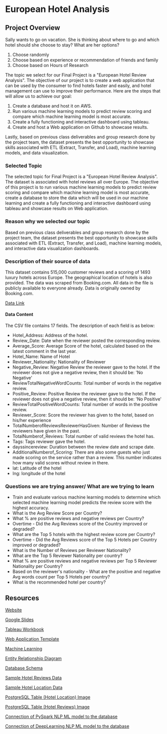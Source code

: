 # European Hotel Analysis

## Project Overview
Sally wants to go on vacation. She is thinking about where to go and which hotel should she choose to stay? What are her options? 
1. Choose randomly 
2. Choose based on experience or recommendation of friends and family 
3. Choose based on Hours of Research

The topic we select for our Final Project is a "European Hotel Review Analysis". The objective of our project is to create a web application that can be used by the consumer to find hotels faster and easily, and hotel management can use to improve their performance. Here are the steps that will allow us to achieve our goal: 
1. Create a database and host it on AWS.
2. Run various machine learning models to predict review scoring and compare which machine learning model is most accurate.
3. Create a fully functioning and interactive dashboard using tableau.
4. Create and host a Web application on Github to showcase results. 

Lastly, based on previous class deliverables and group research done by the project team, the dataset presents the best opportunity to showcase skills associated with ETL (Extract, Transfer, and Load), machine learning models, and data visualization.

### Selected Topic
The selected topic for Final Project is a "European Hotel Review Analysis". The dataset is associated with hotel reviews all over Europe. The objective of this project is to run various machine learning models to predict review scoring and compare which machine learning model is most accurate, create a database to store the data which will be used in our machine learning and create a fully functioning and interactive dashboard using tableau and showcase results on Web application.

### Reason why we selected our topic
Based on previous class deliverables and group research done by the project team, the dataset presents the best opportunity to showcase skills associated with ETL (Extract, Transfer, and Load), machine learning models, and interactive data visualization dashboards.

### Description of their source of data
This dataset contains 515,000 customer reviews and a scoring of 1493 luxury hotels across Europe. The geographical location of hotels is also provided. The data was scraped from Booking.com. All data in the file is publicly available to everyone already. Data is originally owned by Booking.com. 

[Data Link ](https://www.kaggle.com/jiashenliu/515k-hotel-reviews-data-in-europe)

#### Data Content
The CSV file contains 17 fields. The description of each field is as below:
- Hotel_Address: Address of the hotel.
- Review_Date: Date when the reviewer posted the corresponding review.
- Average_Score: Average Score of the hotel, calculated based on the latest comment in the last year.
- Hotel_Name: Name of Hotel
- Reviewer_Nationality: Nationality of Reviewer
- Negative_Review: Negative Review the reviewer gave to the hotel. If the reviewer does not give a negative review, then it should be: 'No Negative'
- ReviewTotalNegativeWordCounts: Total number of words in the negative review.
- Positive_Review: Positive Review the reviewer gave to the hotel. If the reviewer does not give a negative review, then it should be: 'No Positive'
- ReviewTotalPositiveWordCounts: Total number of words in the positive review.
- Reviewer_Score: Score the reviewer has given to the hotel, based on his/her experience
- TotalNumberofReviewsReviewerHasGiven: Number of Reviews the reviewers have given in the past.
- TotalNumberof_Reviews: Total number of valid reviews the hotel has.
- Tags: Tags reviewer gave the hotel.
- dayssincereview: Duration between the review date and scrape date.
- AdditionalNumberof_Scoring: There are also some guests who just made scoring on the service rather than a review. This number indicates how many valid scores without review in there.
- lat: Latitude of the hotel
- lng: longitude of the hotel

### Questions we are trying answer/ What are we trying to learn

- Train and evaluate various machine learning models to determine which selected machine learning model predicts the review score with the highest accuracy.
- What is the Avg Review Score per Country?
- What % are positive reviews and negative reviews per Country?
- Overtime - Did the Avg Reviews score of the Country improved or degraded?  
- What are the Top 5 hotels with the highest review score per Country?
- Overtime - Did the Avg Reviews score of the Top 5 Hotels per Country improved or degraded?
- What is the Number of Reviews per Reviewer Nationality?
- What are the Top 5 Reviewer Nationality per country?
- What % are positive reviews and negative reviews per Top 5 Reviewer Nationality per Country?
- Based on the reviewer's nationality - What are the positive and negative Avg words count per Top 5 Hotels per country?
- What is the recommended hotel per country?


## Resources 
[Website](https://jagpreetbath.github.io/European_Hotel_Analysis/index.html)

[Google Slides](https://docs.google.com/presentation/d/18UyDqehfuOY-jSQNCMsIw5Z9MuEUVRClHHr3JhimY5A/edit?usp=sharing)

[Tableau Workbook](https://public.tableau.com/profile/jagpreet.bath#!/vizhome/European_Hotel_Analysis/Country)

[Web Application Template](https://www.creative-tim.com/new-issue/black-dashboard)

[Machine Learning](https://github.com/JagpreetBath/European_Hotel_Analysis/tree/main/MachineLearning)

[Entity Relationship Diagram](https://github.com/JagpreetBath/European_Hotel_Analysis/blob/main/DataBase/PostgresSQL/ERD_Schemas/DB_ERD.png)

[Database Schema](https://github.com/JagpreetBath/European_Hotel_Analysis/blob/main/DataBase/PostgresSQL/ERD_Schemas/DB_Schema.sql)

[Sample Hotel Reviews Data ](https://github.com/JagpreetBath/European_Hotel_Analysis/blob/main/DataFiles/TransformedData/tables/sample_of_hotel_reviews.zip)

[Sample Hotel Location Data ](https://github.com/JagpreetBath/European_Hotel_Analysis/blob/main/DataFiles/TransformedData/tables/sample_of_hotel_location.zip)

[PostgreSQL Table (Hotel Location) Image](https://github.com/JagpreetBath/European_Hotel_Analysis/blob/main/DataBase/PostgresSQL/Sample_hotel_location.png)

[PostgreSQL Table (Hotel Reviews) Image](https://github.com/JagpreetBath/European_Hotel_Analysis/blob/main/DataBase/PostgresSQL/Sample_hotel_reviews.png)

[Connection of PySpark NLP ML model to the database](https://github.com/JagpreetBath/European_Hotel_Analysis/blob/main/MachineLearning/ML_NLP_PySpark/Step12_Final_PySpark_NLP_reading_from_RDS.ipynb)

[Connection of DeepLearning NLP ML model to the database](https://github.com/JagpreetBath/European_Hotel_Analysis/blob/main/MachineLearning/ML_NLP_DeepLearning/Step4_NLP_DL_Review_Pos_Neg_Format.ipynb)
